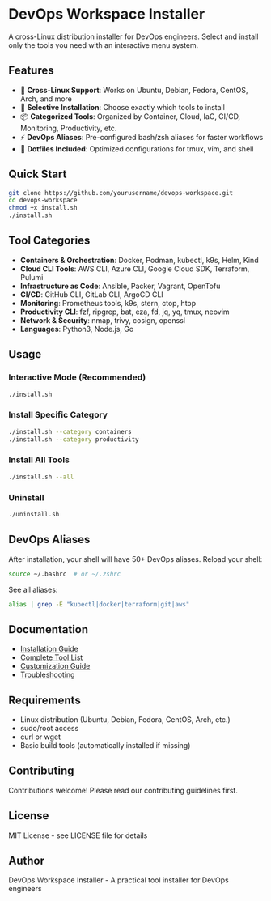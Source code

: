 # DevOps Workspace Installer

A cross-Linux distribution installer for DevOps engineers. Select and install only the tools you need with an interactive menu system.

## Features

- 🐧 **Cross-Linux Support**: Works on Ubuntu, Debian, Fedora, CentOS, Arch, and more
- 🎯 **Selective Installation**: Choose exactly which tools to install
- 📦 **Categorized Tools**: Organized by Container, Cloud, IaC, CI/CD, Monitoring, Productivity, etc.
- ⚡ **DevOps Aliases**: Pre-configured bash/zsh aliases for faster workflows
- 🔧 **Dotfiles Included**: Optimized configurations for tmux, vim, and shell

## Quick Start

```bash
git clone https://github.com/yourusername/devops-workspace.git
cd devops-workspace
chmod +x install.sh
./install.sh
```

## Tool Categories

- **Containers & Orchestration**: Docker, Podman, kubectl, k9s, Helm, Kind
- **Cloud CLI Tools**: AWS CLI, Azure CLI, Google Cloud SDK, Terraform, Pulumi
- **Infrastructure as Code**: Ansible, Packer, Vagrant, OpenTofu
- **CI/CD**: GitHub CLI, GitLab CLI, ArgoCD CLI
- **Monitoring**: Prometheus tools, k9s, stern, ctop, htop
- **Productivity CLI**: fzf, ripgrep, bat, eza, fd, jq, yq, tmux, neovim
- **Network & Security**: nmap, trivy, cosign, openssl
- **Languages**: Python3, Node.js, Go

## Usage

### Interactive Mode (Recommended)
```bash
./install.sh
```

### Install Specific Category
```bash
./install.sh --category containers
./install.sh --category productivity
```

### Install All Tools
```bash
./install.sh --all
```

### Uninstall
```bash
./uninstall.sh
```

## DevOps Aliases

After installation, your shell will have 50+ DevOps aliases. Reload your shell:
```bash
source ~/.bashrc  # or ~/.zshrc
```

See all aliases:
```bash
alias | grep -E "kubectl|docker|terraform|git|aws"
```

## Documentation

- [Installation Guide](docs/INSTALLATION.md)
- [Complete Tool List](docs/TOOLS.md)
- [Customization Guide](docs/CUSTOMIZATION.md)
- [Troubleshooting](docs/TROUBLESHOOTING.md)

## Requirements

- Linux distribution (Ubuntu, Debian, Fedora, CentOS, Arch, etc.)
- sudo/root access
- curl or wget
- Basic build tools (automatically installed if missing)

## Contributing

Contributions welcome! Please read our contributing guidelines first.

## License

MIT License - see LICENSE file for details

## Author

DevOps Workspace Installer - A practical tool installer for DevOps engineers
